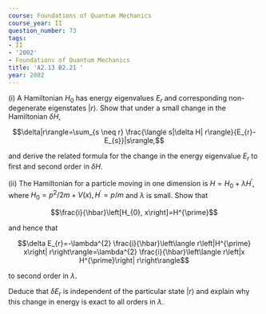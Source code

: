 ```yaml
---
course: Foundations of Quantum Mechanics
course_year: II
question_number: 73
tags:
- II
- '2002'
- Foundations of Quantum Mechanics
title: 'A2.13 B2.21 '
year: 2002
---
```



(i) A Hamiltonian $H_{0}$ has energy eigenvalues $E_{r}$ and corresponding non-degenerate eigenstates $|r\rangle$. Show that under a small change in the Hamiltonian $\delta H$,

$$\delta|r\rangle=\sum_{s \neq r} \frac{\langle s|\delta H| r\rangle}{E_{r}-E_{s}}|s\rangle,$$

and derive the related formula for the change in the energy eigenvalue $E_{r}$ to first and second order in $\delta H$.

(ii) The Hamiltonian for a particle moving in one dimension is $H=H_{0}+\lambda H^{\prime}$, where $H_{0}=p^{2} / 2 m+V(x), H^{\prime}=p / m$ and $\lambda$ is small. Show that

$$\frac{i}{\hbar}\left[H_{0}, x\right]=H^{\prime}$$

and hence that

$$\delta E_{r}=-\lambda^{2} \frac{i}{\hbar}\left\langle r\left|H^{\prime} x\right| r\right\rangle=\lambda^{2} \frac{i}{\hbar}\left\langle r\left|x H^{\prime}\right| r\right\rangle$$

to second order in $\lambda$.

Deduce that $\delta E_{r}$ is independent of the particular state $|r\rangle$ and explain why this change in energy is exact to all orders in $\lambda$.